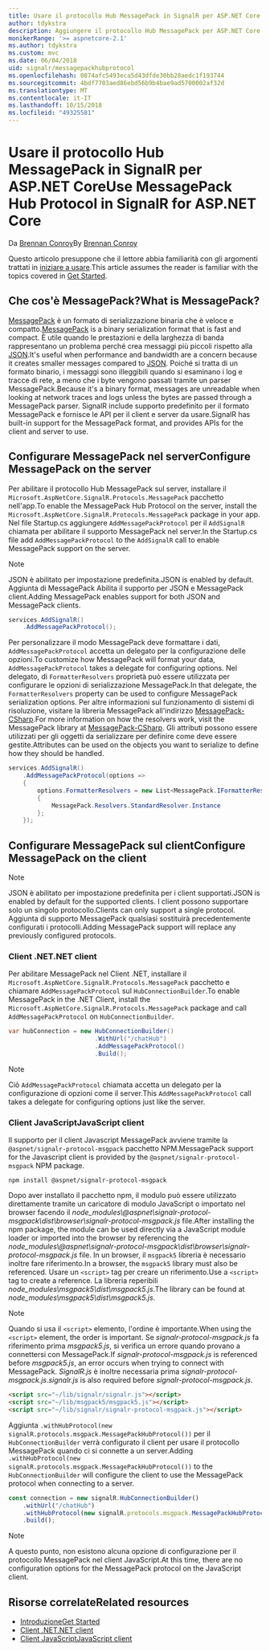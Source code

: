 ```yaml
---
title: Usare il protocollo Hub MessagePack in SignalR per ASP.NET Core
author: tdykstra
description: Aggiungere il protocollo Hub MessagePack per ASP.NET Core SignalR.
monikerRange: '>= aspnetcore-2.1'
ms.author: tdykstra
ms.custom: mvc
ms.date: 06/04/2018
uid: signalr/messagepackhubprotocol
ms.openlocfilehash: 0874afc5493eca5d43dfde30bb28aedc1f193744
ms.sourcegitcommit: 4bdf7703aed86ebd56b9b4bae9ad5700002af32d
ms.translationtype: MT
ms.contentlocale: it-IT
ms.lasthandoff: 10/15/2018
ms.locfileid: "49325581"
---
```

# <a name="use-messagepack-hub-protocol-in-signalr-for-aspnet-core"></a><span data-ttu-id="39733-103">Usare il protocollo Hub MessagePack in SignalR per ASP.NET Core</span><span class="sxs-lookup"><span data-stu-id="39733-103">Use MessagePack Hub Protocol in SignalR for ASP.NET Core</span></span>

<span data-ttu-id="39733-104">Da [Brennan Conroy](https://github.com/BrennanConroy)</span><span class="sxs-lookup"><span data-stu-id="39733-104">By [Brennan Conroy](https://github.com/BrennanConroy)</span></span>

<span data-ttu-id="39733-105">Questo articolo presuppone che il lettore abbia familiarità con gli argomenti trattati in [iniziare a usare](xref:tutorials/signalr).</span><span class="sxs-lookup"><span data-stu-id="39733-105">This article assumes the reader is familiar with the topics covered in [Get Started](xref:tutorials/signalr).</span></span>

## <a name="what-is-messagepack"></a><span data-ttu-id="39733-106">Che cos'è MessagePack?</span><span class="sxs-lookup"><span data-stu-id="39733-106">What is MessagePack?</span></span>

<span data-ttu-id="39733-107">[MessagePack](https://msgpack.org/index.html) è un formato di serializzazione binaria che è veloce e compatto.</span><span class="sxs-lookup"><span data-stu-id="39733-107">[MessagePack](https://msgpack.org/index.html) is a binary serialization format that is fast and compact.</span></span> <span data-ttu-id="39733-108">È utile quando le prestazioni e della larghezza di banda rappresentano un problema perché crea messaggi più piccoli rispetto alla [JSON](https://www.json.org/).</span><span class="sxs-lookup"><span data-stu-id="39733-108">It's useful when performance and bandwidth are a concern because it creates smaller messages compared to [JSON](https://www.json.org/).</span></span> <span data-ttu-id="39733-109">Poiché si tratta di un formato binario, i messaggi sono illeggibili quando si esaminano i log e tracce di rete, a meno che i byte vengono passati tramite un parser MessagePack.</span><span class="sxs-lookup"><span data-stu-id="39733-109">Because it's a binary format, messages are unreadable when looking at network traces and logs unless the bytes are passed through a MessagePack parser.</span></span> <span data-ttu-id="39733-110">SignalR include supporto predefinito per il formato MessagePack e fornisce le API per il client e server da usare.</span><span class="sxs-lookup"><span data-stu-id="39733-110">SignalR has built-in support for the MessagePack format, and provides APIs for the client and server to use.</span></span>

## <a name="configure-messagepack-on-the-server"></a><span data-ttu-id="39733-111">Configurare MessagePack nel server</span><span class="sxs-lookup"><span data-stu-id="39733-111">Configure MessagePack on the server</span></span>

<span data-ttu-id="39733-112">Per abilitare il protocollo Hub MessagePack sul server, installare il `Microsoft.AspNetCore.SignalR.Protocols.MessagePack` pacchetto nell'app.</span><span class="sxs-lookup"><span data-stu-id="39733-112">To enable the MessagePack Hub Protocol on the server, install the `Microsoft.AspNetCore.SignalR.Protocols.MessagePack` package in your app.</span></span> <span data-ttu-id="39733-113">Nel file Startup.cs aggiungere `AddMessagePackProtocol` per il `AddSignalR` chiamata per abilitare il supporto MessagePack nel server.</span><span class="sxs-lookup"><span data-stu-id="39733-113">In the Startup.cs file add `AddMessagePackProtocol` to the `AddSignalR` call to enable MessagePack support on the server.</span></span>

> [!NOTE]
> <span data-ttu-id="39733-114">JSON è abilitato per impostazione predefinita.</span><span class="sxs-lookup"><span data-stu-id="39733-114">JSON is enabled by default.</span></span> <span data-ttu-id="39733-115">Aggiunta di MessagePack Abilita il supporto per JSON e MessagePack client.</span><span class="sxs-lookup"><span data-stu-id="39733-115">Adding MessagePack enables support for both JSON and MessagePack clients.</span></span>

```csharp
services.AddSignalR()
    .AddMessagePackProtocol();
```

<span data-ttu-id="39733-116">Per personalizzare il modo MessagePack deve formattare i dati, `AddMessagePackProtocol` accetta un delegato per la configurazione delle opzioni.</span><span class="sxs-lookup"><span data-stu-id="39733-116">To customize how MessagePack will format your data, `AddMessagePackProtocol` takes a delegate for configuring options.</span></span> <span data-ttu-id="39733-117">Nel delegato, di `FormatterResolvers` proprietà può essere utilizzata per configurare le opzioni di serializzazione MessagePack.</span><span class="sxs-lookup"><span data-stu-id="39733-117">In that delegate, the `FormatterResolvers` property can be used to configure MessagePack serialization options.</span></span> <span data-ttu-id="39733-118">Per altre informazioni sul funzionamento di sistemi di risoluzione, visitare la libreria MessagePack all'indirizzo [MessagePack-CSharp](https://github.com/neuecc/MessagePack-CSharp).</span><span class="sxs-lookup"><span data-stu-id="39733-118">For more information on how the resolvers work, visit the MessagePack library at [MessagePack-CSharp](https://github.com/neuecc/MessagePack-CSharp).</span></span> <span data-ttu-id="39733-119">Gli attributi possono essere utilizzati per gli oggetti da serializzare per definire come deve essere gestite.</span><span class="sxs-lookup"><span data-stu-id="39733-119">Attributes can be used on the objects you want to serialize to define how they should be handled.</span></span>

```csharp
services.AddSignalR()
    .AddMessagePackProtocol(options =>
    {
        options.FormatterResolvers = new List<MessagePack.IFormatterResolver>()
        {
            MessagePack.Resolvers.StandardResolver.Instance
        };
    });
```

## <a name="configure-messagepack-on-the-client"></a><span data-ttu-id="39733-120">Configurare MessagePack sul client</span><span class="sxs-lookup"><span data-stu-id="39733-120">Configure MessagePack on the client</span></span>

> [!NOTE]
> <span data-ttu-id="39733-121">JSON è abilitato per impostazione predefinita per i client supportati.</span><span class="sxs-lookup"><span data-stu-id="39733-121">JSON is enabled by default for the supported clients.</span></span> <span data-ttu-id="39733-122">I client possono supportare solo un singolo protocollo.</span><span class="sxs-lookup"><span data-stu-id="39733-122">Clients can only support a single protocol.</span></span> <span data-ttu-id="39733-123">Aggiunta di supporto MessagePack qualsiasi sostituirà precedentemente configurati i protocolli.</span><span class="sxs-lookup"><span data-stu-id="39733-123">Adding MessagePack support will replace any previously configured protocols.</span></span>

### <a name="net-client"></a><span data-ttu-id="39733-124">Client .NET</span><span class="sxs-lookup"><span data-stu-id="39733-124">.NET client</span></span>

<span data-ttu-id="39733-125">Per abilitare MessagePack nel Client .NET, installare il `Microsoft.AspNetCore.SignalR.Protocols.MessagePack` pacchetto e chiamare `AddMessagePackProtocol` sul `HubConnectionBuilder`.</span><span class="sxs-lookup"><span data-stu-id="39733-125">To enable MessagePack in the .NET Client, install the `Microsoft.AspNetCore.SignalR.Protocols.MessagePack` package and call `AddMessagePackProtocol` on `HubConnectionBuilder`.</span></span>

```csharp
var hubConnection = new HubConnectionBuilder()
                        .WithUrl("/chatHub")
                        .AddMessagePackProtocol()
                        .Build();
```

> [!NOTE]
> <span data-ttu-id="39733-126">Ciò `AddMessagePackProtocol` chiamata accetta un delegato per la configurazione di opzioni come il server.</span><span class="sxs-lookup"><span data-stu-id="39733-126">This `AddMessagePackProtocol` call takes a delegate for configuring options just like the server.</span></span>

### <a name="javascript-client"></a><span data-ttu-id="39733-127">Client JavaScript</span><span class="sxs-lookup"><span data-stu-id="39733-127">JavaScript client</span></span>

<span data-ttu-id="39733-128">Il supporto per il client Javascript MessagePack avviene tramite la `@aspnet/signalr-protocol-msgpack` pacchetto NPM.</span><span class="sxs-lookup"><span data-stu-id="39733-128">MessagePack support for the Javascript client is provided by the `@aspnet/signalr-protocol-msgpack` NPM package.</span></span>

```console
npm install @aspnet/signalr-protocol-msgpack
```

<span data-ttu-id="39733-129">Dopo aver installato il pacchetto npm, il modulo può essere utilizzato direttamente tramite un caricatore di modulo JavaScript o importato nel browser facendo il *node_modules\\@aspnet\signalr-protocol-msgpack\dist\browser\signalr-protocol-msgpack.js* file.</span><span class="sxs-lookup"><span data-stu-id="39733-129">After installing the npm package, the module can be used directly via a JavaScript module loader or imported into the browser by referencing the *node_modules\\@aspnet\signalr-protocol-msgpack\dist\browser\signalr-protocol-msgpack.js* file.</span></span> <span data-ttu-id="39733-130">In un browser, il `msgpack5` libreria è necessario inoltre fare riferimento.</span><span class="sxs-lookup"><span data-stu-id="39733-130">In a browser, the `msgpack5` library must also be referenced.</span></span> <span data-ttu-id="39733-131">Usare un `<script>` tag per creare un riferimento.</span><span class="sxs-lookup"><span data-stu-id="39733-131">Use a `<script>` tag to create a reference.</span></span> <span data-ttu-id="39733-132">La libreria reperibili *node_modules\msgpack5\dist\msgpack5.js*.</span><span class="sxs-lookup"><span data-stu-id="39733-132">The library can be found at *node_modules\msgpack5\dist\msgpack5.js*.</span></span>

> [!NOTE]
> <span data-ttu-id="39733-133">Quando si usa il `<script>` elemento, l'ordine è importante.</span><span class="sxs-lookup"><span data-stu-id="39733-133">When using the `<script>` element, the order is important.</span></span> <span data-ttu-id="39733-134">Se *signalr-protocol-msgpack.js* fa riferimento prima *msgpack5.js*, si verifica un errore quando provano a connettersi con MessagePack.</span><span class="sxs-lookup"><span data-stu-id="39733-134">If *signalr-protocol-msgpack.js* is referenced before *msgpack5.js*, an error occurs when trying to connect with MessagePack.</span></span> <span data-ttu-id="39733-135">*SignalR.js* è inoltre necessaria prima *signalr-protocol-msgpack.js*.</span><span class="sxs-lookup"><span data-stu-id="39733-135">*signalr.js* is also required before *signalr-protocol-msgpack.js*.</span></span>

```html
<script src="~/lib/signalr/signalr.js"></script>
<script src="~/lib/msgpack5/msgpack5.js"></script>
<script src="~/lib/signalr/signalr-protocol-msgpack.js"></script>
```

<span data-ttu-id="39733-136">Aggiunta `.withHubProtocol(new signalR.protocols.msgpack.MessagePackHubProtocol())` per il `HubConnectionBuilder` verrà configurato il client per usare il protocollo MessagePack quando ci si connette a un server.</span><span class="sxs-lookup"><span data-stu-id="39733-136">Adding `.withHubProtocol(new signalR.protocols.msgpack.MessagePackHubProtocol())` to the `HubConnectionBuilder` will configure the client to use the MessagePack protocol when connecting to a server.</span></span>

```javascript
const connection = new signalR.HubConnectionBuilder()
    .withUrl("/chatHub")
    .withHubProtocol(new signalR.protocols.msgpack.MessagePackHubProtocol())
    .build();
```

> [!NOTE]
> <span data-ttu-id="39733-137">A questo punto, non esistono alcuna opzione di configurazione per il protocollo MessagePack nel client JavaScript.</span><span class="sxs-lookup"><span data-stu-id="39733-137">At this time, there are no configuration options for the MessagePack protocol on the JavaScript client.</span></span>

## <a name="related-resources"></a><span data-ttu-id="39733-138">Risorse correlate</span><span class="sxs-lookup"><span data-stu-id="39733-138">Related resources</span></span>

* [<span data-ttu-id="39733-139">Introduzione</span><span class="sxs-lookup"><span data-stu-id="39733-139">Get Started</span></span>](xref:tutorials/signalr)
* [<span data-ttu-id="39733-140">Client .NET</span><span class="sxs-lookup"><span data-stu-id="39733-140">.NET client</span></span>](xref:signalr/dotnet-client)
* [<span data-ttu-id="39733-141">Client JavaScript</span><span class="sxs-lookup"><span data-stu-id="39733-141">JavaScript client</span></span>](xref:signalr/javascript-client)
